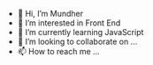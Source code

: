 - 👋 Hi, I’m Mundher
- 👀 I’m interested in Front End
- 🌱 I’m currently learning JavaScript
- 💞️ I’m looking to collaborate on ...
- 📫 How to reach me ...

<!---
MontherSaiid/MontherSaiid is a ✨ special ✨ repository because its `README.md` (this file) appears on your GitHub profile.
You can click the Preview link to take a look at your changes.
--->
